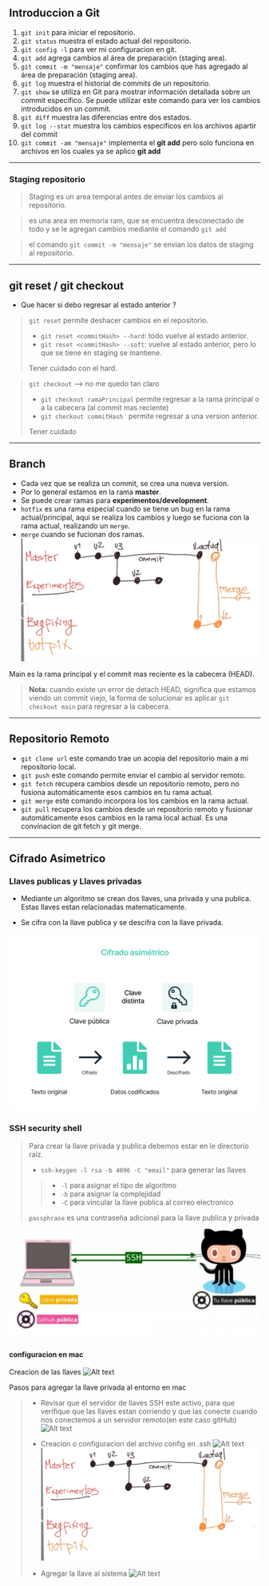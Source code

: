 ## Introduccion a Git

1. ```git init``` para iniciar el repositorio.
1. ```git status``` muestra el estado actual del repositorio.
1. ```git config -l``` para ver mi configuracion en git.
1. ```git add```  agrega cambios al área de preparación (staging area).
1. ```git commit -m "mensaje"``` confirmar los cambios que has agregado al área de preparación (staging area).
1. ```git log``` muestra el historial de commits de un repositorio.
1. ```git show```  se utiliza en Git para mostrar información detallada sobre un commit específico. Se puede utilizar este comando para ver los cambios introducidos en un commit.
8. ```git diff``` muestra las diferencias entre dos estados. 
9. ```git log --stat``` muestra los cambios especificos en los archivos apartir del commit
10. ```git commit -am "mensaje"``` implementa el **git add** pero solo funciona en archivos en los cuales ya se aplico **git add**

---
### Staging repositorio
> Staging es un area temporal antes de enviar los cambios al repositorio.

> es una area en memoria ram, que se encuentra desconectado de todo y se le agregan cambios mediante el comando ```git add```

> el comando ```git commit -m "mensaje"``` se envian los datos de staging al repositorio.

---

## git reset / git checkout

- Que hacer si debo regresar al estado anterior ?
> ```git reset``` permite deshacer cambios en el repositorio. 
> - ```git reset <commitHash> --hard```: todo vuelve al estado anterior.
> - ```git reset <commitHash> --soft```: vuelve al estado anterior, pero lo que se tiene en staging se mantiene.
>
> Tener cuidado con el hard.

> ```git checkout``` --> no me quedo tan claro
> - ```git checkout ramaPrincipal``` permite regresar a la rama principal o a la cabecera (al commit mas reciente)
> - ```git checkout commitHash ``` permite regresar a una version anterior. 
> 
> Tener cuidado

---
## Branch

* Cada vez que se realiza un commit, se crea una nueva version.
* Por lo general estamos en la rama **master**.
* Se puede crear ramas para **experimentos/development**.
* ```hotfix``` es una rama especial cuando se tiene un bug en la rama actual/principal, aqui se realiza los cambios y luego se fuciona con la rama actual, realizando un ```merge```.
* ```merge``` cuando se fucionan dos ramas. 
![Alt text](imgs/image.png)

Main es la rama principal y el commit mas reciente es la cabecera (HEAD).
> **Nota:** cuando existe un error de detach HEAD, significa que estamos viendo un commit viejo, la forma de solucionar es aplicar ```git checkout main``` para regresar a la cabecera.


---

## Repositorio Remoto

* ```git clone url``` este comando trae un acopia del repositorio main a mi repositorio local.
* ```git push``` este comando permite enviar el cambio al servidor remoto.
* ```git fetch``` recupera cambios desde un repositorio remoto, pero no fusiona automáticamente esos cambios en tu rama actual.
* ```git merge``` este comando incorpora los los cambios en la rama actual.
* ```git pull``` recupera los cambios desde un repositorio remoto y fusionar automáticamente esos cambios en la rama local actual. Es una convinacion de git fetch y git merge.

---


## Cifrado Asimetrico

### Llaves publicas y Llaves privadas

* Mediante un algoritmo se crean dos llaves, una privada y una publica. Estas llaves estan relacionadas matematicamente.

* Se cifra con la llave publica y se descifra con la llave privada.

![Alt text](imgs/image-1.png)

### SSH security shell 

> Para crear la llave privada y publica debemos estar en le directorio raiz.
>
> - ```ssh-keygen -l rsa -b 4096 -C "email"``` para generar las llaves
>> - ```-l``` para asignar el tipo de algoritmo
>> - ```-b``` para asignar la  complejidad
>> - ```-C``` para vincular la llave publica al correo electronico
>
> ```passphrase``` es una contraseña adicional para la llave publica y privada

![Alt text](imgs/imagessh.png)



#### configuracion en mac


Creacion de las llaves 
![Alt text](image-3.png)


Pasos para agregar la llave privada al entorno en mac
>
> - Revisar que el servidor de llaves SSH este activo, para que verifique que las llaves estan corriendo y que las conecte cuando nos conectemos a un servidor remoto(en este caso gitHub)
> ![Alt text](image-1.png)
>
> - Creacion o configuracion del archivo config en .ssh
> ![Alt text](image-4.png)
> ![Alt text](image.png)
>
> - Agregar la llave al sistema
> ![Alt text](image-2.png)